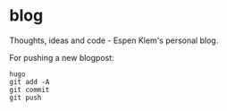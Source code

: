 # blog
Thoughts, ideas and code - Espen Klem's personal blog. 

For pushing a new blogpost:

```console
hugo
git add -A
git commit
git push
```
